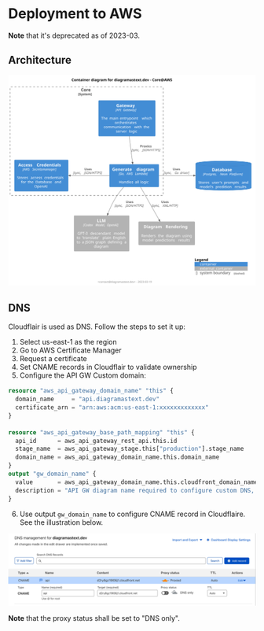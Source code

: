 # Deployment to AWS

**Note** that it's deprecated as of 2023-03.

## Architecture

![architecture](architecture_c4_l2_aws.svg)

## DNS

Cloudflair is used as DNS. Follow the steps to set it up:

1. Select us-east-1 as the region
2. Go to AWS Certificate Manager
3. Request a certificate
4. Set CNAME records in Cloudflair to validate ownership
5. Configure the API GW Custom domain:
```terraform
resource "aws_api_gateway_domain_name" "this" {
  domain_name     = "api.diagramastext.dev"
  certificate_arn = "arn:aws:acm:us-east-1:xxxxxxxxxxxxx"
}

resource "aws_api_gateway_base_path_mapping" "this" {
  api_id      = aws_api_gateway_rest_api.this.id
  stage_name  = aws_api_gateway_stage.this["production"].stage_name
  domain_name = aws_api_gateway_domain_name.this.domain_name
}
output "gw_domain_name" {
  value       = aws_api_gateway_domain_name.this.cloudfront_domain_name
  description = "API GW diagram name required to configure custom DNS, e.g. Cloudflaire"
}
```
6. Use output `gw_domain_name` to configure CNAME record in Cloudflaire. See the illustration below.

![dns](fig/dns.png)

**Note** that the proxy status shall be set to "DNS only".
